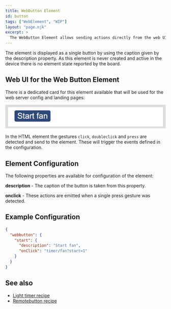 ```yaml
---
title: WebButton Element
id: button
tags: ["WebElement", "WIP"]
layout: "page.njk"
excerpt: >
  The WebButton Element allows sending actions directly from the web UI without a corresponding active element in the device.
---
```


The element is displayed as a single button by using the caption given by the description property.
As this element is never created and active in the device
there is no element state reported by the board.


## Web UI for the Web Button Element

There is a dedicated card for this element available that will be used for the web server config and landing pages:

![WebButton UI](/elements/webbuttonui.png)

In the HTML element the gestures `click`, `doubleclick` and `press` are detected and send to the element.
These will trigger the events defined in the configuration.


## Element Configuration

The following properties are available for configuration of the element:

**description** - The caption of the button is taken from this property.

**onclick** - These actions are emitted when a single press gesture was detected.                                


## Example Configuration

``` json
{
  "webbutton": {
    "start": {
      "description": "Start fan",
      "onClick": "timer/fan?start=1"
    }
  }
}
```


## See also

* [Light timer recipe](???)
* [Remotebutton recipe](???)
